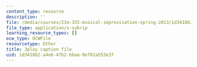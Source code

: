 ```yaml
---
content_type: resource
description: ''
file: /media/courses/21m-355-musical-improvisation-spring-2013/1d341862a4e647b2bbaa0ef82a553e37_qo-XkWeLWLs.srt
file_type: application/x-subrip
learning_resource_types: []
ocw_type: OCWFile
resourcetype: Other
title: 3play caption file
uid: 1d341862-a4e6-47b2-bbaa-0ef82a553e37
---
```

